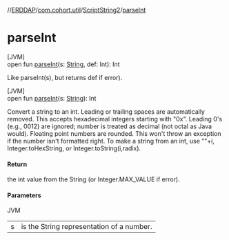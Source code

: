 //[ERDDAP](../../../index.md)/[com.cohort.util](../index.md)/[ScriptString2](index.md)/[parseInt](parse-int.md)

# parseInt

[JVM]\
open fun [parseInt](parse-int.md)(s: [String](https://docs.oracle.com/en/java/javase/17/docs/api/java.base/java/lang/String.html), def: Int): Int

Like parseInt(s), but returns def if error).

[JVM]\
open fun [parseInt](parse-int.md)(s: [String](https://docs.oracle.com/en/java/javase/17/docs/api/java.base/java/lang/String.html)): Int

Convert a string to an int. Leading or trailing spaces are automatically removed. This accepts hexadecimal integers starting with &quot;0x&quot;. Leading 0's (e.g., 0012) are ignored; number is treated as decimal (not octal as Java would). Floating point numbers are rounded. This won't throw an exception if the number isn't formatted right. To make a string from an int, use &quot;&quot;+i, Integer.toHexString, or Integer.toString(i,radix).

#### Return

the int value from the String (or Integer.MAX_VALUE if error).

#### Parameters

JVM

| | |
|---|---|
| s | is the String representation of a number. |